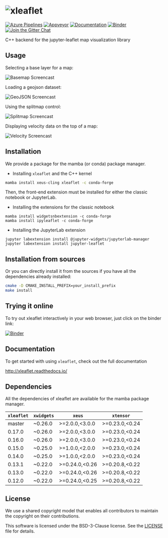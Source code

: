 # ![xleaflet](docs/source/xleaflet.svg)

[![Azure Pipelines](https://dev.azure.com/jupyter-xeus/jupyter-xeus/_apis/build/status/jupyter-xeus.xleaflet?branchName=master)](https://dev.azure.com/jupyter-xeus/jupyter-xeus/_build/latest?definitionId=7&branchName=master)
[![Appveyor](https://ci.appveyor.com/api/projects/status/u3tf1pk8fw2nge7a?svg=true)](https://ci.appveyor.com/project/jupyter-xeus/xleaflet)
[![Documentation](http://readthedocs.org/projects/xleaflet/badge/?version=latest)](https://xleaflet.readthedocs.io/en/latest/?badge=latest)
[![Binder](https://img.shields.io/badge/launch-binder-brightgreen.svg)](https://mybinder.org/v2/gh/jupyter-xeus/xleaflet/stable?filepath=notebooks)
[![Join the Gitter Chat](https://badges.gitter.im/Join%20Chat.svg)](https://gitter.im/QuantStack/Lobby?utm_source=badge&utm_medium=badge&utm_campaign=pr-badge&utm_content=badge)

C++ backend for the jupyter-leaflet map visualization library

## Usage

Selecting a base layer for a map:

![Basemap Screencast](basemap.gif)

Loading a geojson dataset:

![GeoJSON Screencast](geojson.gif)

Using the splitmap control:

![Splitmap Screencast](splitmap.gif)

Displaying velocity data on the top of a map:

![Velocity Screencast](velocity.gif)

## Installation

We provide a package for the mamba (or conda) package manager.

- Installing `xleaflet` and the C++ kernel

```bash
mamba install xeus-cling xleaflet -c conda-forge
```

Then, the front-end extension must be installed for either the classic notebook or JupyterLab.

- Installing the extensions for the classic notebook

```
mamba install widgetsnbextension -c conda-forge
mamba install ipyleaflet -c conda-forge
```

- Installing the JupyterLab extension

```
jupyter labextension install @jupyter-widgets/jupyterlab-manager
jupyter labextension install jupyter-leaflet
```

## Installation from sources

Or you can directly install it from the sources if you have all the dependencies already installed:

```bash
cmake -D CMAKE_INSTALL_PREFIX=your_install_prefix
make install
```

## Trying it online

To try out xleaflet interactively in your web browser, just click on the binder
link:

[![Binder](docs/source/binder-logo.svg)](https://mybinder.org/v2/gh/jupyter-xeus/xleaflet/stable?filepath=notebooks/)

## Documentation

To get started with using `xleaflet`, check out the full documentation

http://xleaflet.readthedocs.io/

## Dependencies

All the dependencies of xleaflet are available for the mamba package manager.

| `xleaflet` | `xwidgets`  |  `xeus`         |  `xtensor`      |  
|------------|-------------|-----------------|-----------------|
|  master    |   ~0.26.0   |  >=2.0.0,<3.0.0 |  >=0.23.0,<0.24 |
|  0.17.0    |   ~0.26.0   |  >=2.0.0,<3.0.0 |  >=0.23.0,<0.24 |
|  0.16.0    |   ~0.26.0   |  >=2.0.0,<3.0.0 |  >=0.23.0,<0.24 |
|  0.15.0    |   ~0.25.0   |  >=1.0.0,<2.0.0 |  >=0.23.0,<0.24 |
|  0.14.0    |   ~0.25.0   |  >=1.0.0,<2.0.0 |  >=0.23.0,<0.24 |
|  0.13.1    |   ~0.22.0   |  >=0.24.0,<0.26 |  >=0.20.8,<0.22 |
|  0.13.0    |   ~0.22.0   |  >=0.24.0,<0.26 |  >=0.20.8,<0.22 |
|  0.12.0    |   ~0.22.0   |  >=0.24.0,<0.25 |  >=0.20.8,<0.22 |

## License

We use a shared copyright model that enables all contributors to maintain the
copyright on their contributions.

This software is licensed under the BSD-3-Clause license. See the [LICENSE](LICENSE) file for details.
